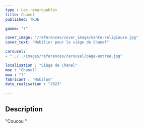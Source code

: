 ```yaml
---
type : Les remarquables
title: Chanel
published: TRUE

gamme: "?" 

cover_image: "/references/cover_image/mante-religieuse.jpg"
cover_text: "Mobilier pour le siège de Chanel"

carousel: 
- "../../images/references/carousel/page-entree.jpg"

localisation : "Siège de Chanel"
moe : "Chanel"
moa : "?"
fabricant : "Mobilum"
date_realisation : "2023"

---
```


## Description
 "Coucou "